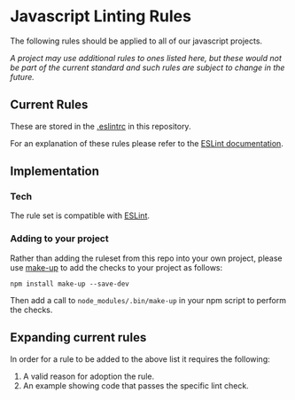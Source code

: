 # Javascript Linting Rules

The following rules should be applied to all of our javascript projects.

_A project may use additional rules to ones listed here, but these would not be part of the current standard and such rules are subject to change in the future._

## Current Rules

These are stored in the [.eslintrc](https://github.com/holidayextras/culture/blob/linting/.eslintrc) in this repository.

For an explanation of these rules please refer to the [ESLint documentation](http://eslint.org/docs/rules/).

## Implementation

### Tech

The rule set is compatible with [ESLint](http://eslint.org/).

### Adding to your project

Rather than adding the ruleset from this repo into your own project, please use [make-up](https://github.com/holidayextras/make-up/tree/check) to add the checks
to your project as follows:

    npm install make-up --save-dev

Then add a call to `node_modules/.bin/make-up` in your npm script to perform the checks.

## Expanding current rules

In order for a rule to be added to the above list it requires the following:

1. A valid reason for adoption the rule.
1. An example showing code that passes the specific lint check.